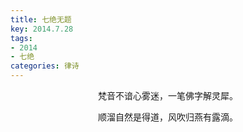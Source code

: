 ```yaml
---
title: 七绝无题
key: 2014.7.28
tags: 
- 2014
- 七绝
categories: 律诗
---
```


<p align="center">梵音不谙心雾迷，一笔佛字解灵犀。
</p>
<p align="center">顺溜自然是得道，风吹归燕有露滴。
</p>
